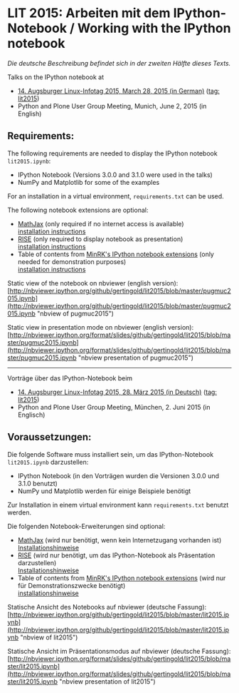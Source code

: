 LIT 2015: Arbeiten mit dem IPython-Notebook / Working with the IPython notebook
===============================================================================

*Die deutsche Beschreibung befindet sich in der zweiten Hälfte dieses Texts.*

Talks on the IPython notebook at 

* [14. Augsburger Linux-Infotag 2015, March 28, 2015 (in German)](http://www.luga.de/Aktionen/LIT-2015 "luga LIT 2015") ([tag: lit2015](https://github.com/gertingold/lit2015/tree/lit2015))
* Python and Plone User Group Meeting, Munich, June 2, 2015 (in English)

Requirements:
-------------

The following requirements are needed to display the IPython notebook `lit2015.ipynb`:

* IPython Notebook (Versions 3.0.0 and 3.1.0 were used in the talks)
* NumPy and Matplotlib for some of the examples

For an installation in a virtual environment, `requirements.txt` can be used.

The following notebook extensions are optional:

* [MathJax](http://www.mathjax.org "MathJax") (only required if no internet access is available)  
  [installation instructions](http://ipython.org/ipython-doc/stable/install/install.html#mathjax "mathjax installation")
* [RISE](http://github.com/damianavila/RISE "RISE") (only required to display notebook as presentation)  
  [installation instructions](http://github.com/damianavila/RISE "RISE isntallation")
* Table of contents from [MinRK's IPython notebook extensions](https://github.com/minrk/ipython_extensions "toc extension") (only needed for demonstration purposes)  
  [installation instructions](https://github.com/minrk/ipython_extensions "toc extension installation")

Static view of the notebook on nbviewer (english version):
[http://nbviewer.ipython.org/github/gertingold/lit2015/blob/master/pugmuc2015.ipynb](http://nbviewer.ipython.org/github/gertingold/lit2015/blob/master/pugmuc2015.ipynb
"nbview of pugmuc2015")

Static view in presentation mode on nbviewer (english version):
[http://nbviewer.ipython.org/format/slides/github/gertingold/lit2015/blob/master/pugmuc2015.ipynb](http://nbviewer.ipython.org/format/slides/github/gertingold/lit2015/blob/master/pugmuc2015.ipynb
"nbview presentation of pugmuc2015")


-------------

Vorträge über das IPython-Notebook beim

* [14. Augsburger Linux-Infotag 2015, 28. März 2015 (in Deutsch)](http://www.luga.de/Aktionen/LIT-2015 "luga LIT 2015") ([tag: lit2015](https://github.com/gertingold/lit2015/tree/lit2015))
* Python and Plone User Group Meeting, München, 2. Juni 2015 (in Englisch)

Voraussetzungen:
----------------

Die folgende Software muss installiert sein, um das IPython-Notebook `lit2015.ipynb` darzustellen:

* IPython Notebook (in den Vorträgen wurden die Versionen 3.0.0 und 3.1.0 benutzt)
* NumPy und Matplotlib werden für einige Beispiele benötigt

Zur Installation in einem virtual environment kann `requirements.txt` benutzt werden.

Die folgenden Notebook-Erweiterungen sind optional:

* [MathJax](http://www.mathjax.org "MathJax") (wird nur benötigt, wenn kein Internetzugang vorhanden ist)  
  [Installationshinweise](http://ipython.org/ipython-doc/stable/install/install.html#mathjax "mathjax installation")
* [RISE](http://github.com/damianavila/RISE "RISE") (wird nur benötigt, um das IPython-Notebook als Präsentation darzustellen)  
  [Installationshinweise](http://github.com/damianavila/RISE "RISE installation")
* Table of contents from [MinRK's IPython notebook extensions](https://github.com/minrk/ipython_extensions "toc extension") (wird nur für Demonstrationszwecke benötigt)  
  [installationshinweise](https://github.com/minrk/ipython_extensions "toc extension installation")

Statische Ansicht des Notebooks auf nbviewer (deutsche Fassung):
[http://nbviewer.ipython.org/github/gertingold/lit2015/blob/master/lit2015.ipynb](http://nbviewer.ipython.org/github/gertingold/lit2015/blob/master/lit2015.ipynb
"nbview of lit2015")

Statische Ansicht im Präsentationsmodus auf nbviewer (deutsche Fassung):
[http://nbviewer.ipython.org/format/slides/github/gertingold/lit2015/blob/master/lit2015.ipynb](http://nbviewer.ipython.org/format/slides/github/gertingold/lit2015/blob/master/lit2015.ipynb
"nbview presentation of lit2015")
